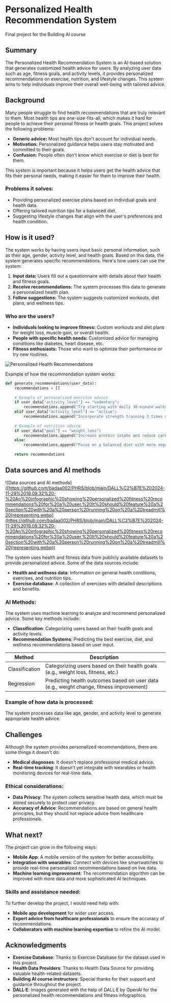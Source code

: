 # Personalized Health Recommendation System

Final project for the Building AI course

## Summary

The Personalized Health Recommendation System is an AI-based solution that generates customized health advice for users. By analyzing user data such as age, fitness goals, and activity levels, it provides personalized recommendations on exercise, nutrition, and lifestyle changes. This system aims to help individuals improve their overall well-being with tailored advice.

## Background

Many people struggle to find health recommendations that are truly relevant to them. Most health tips are one-size-fits-all, which makes it hard for people to achieve their personal fitness or health goals. This project solves the following problems:

* **Generic advice:** Most health tips don't account for individual needs.
* **Motivation:** Personalized guidance helps users stay motivated and committed to their goals.
* **Confusion:** People often don't know which exercise or diet is best for them.

This system is important because it helps users get the health advice that fits their personal needs, making it easier for them to improve their health. 

### Problems it solves:
* Providing personalized exercise plans based on individual goals and health data.
* Offering tailored nutrition tips for a balanced diet.
* Suggesting lifestyle changes that align with the user's preferences and health condition.

## How is it used?

The system works by having users input basic personal information, such as their age, gender, activity level, and health goals. Based on this data, the system generates specific recommendations. Here's how users can use the system:

1. **Input data:** Users fill out a questionnaire with details about their health and fitness goals.
2. **Receive recommendations:** The system processes this data to generate a personalized health plan.
3. **Follow suggestions:** The system suggests customized workouts, diet plans, and wellness tips.

### Who are the users?
- **Individuals looking to improve fitness:** Custom workouts and diet plans for weight loss, muscle gain, or overall health.
- **People with specific health needs:** Customized advice for managing conditions like diabetes, heart disease, etc.
- **Fitness enthusiasts:** Those who want to optimize their performance or try new routines.

![Personalized Health Recommendations](https://github.com/badaa002/PHRS/blob/main/DALL%C2%B7E%202024-11-29%2019.05.11%20-%20A%20visually%20appealing%20infographic%20showing%20personalized%20health%20recommendations%2C%20with%20icons%20for%20exercise%2C%20diet%2C%20and%20wellness%20tips.%20The%20infographic%20should.webp)


Example of how the recommendation system works:
```python
def generate_recommendations(user_data):
    recommendations = []
    
    # Example of personalized exercise advice
    if user_data["activity_level"] == "sedentary":
        recommendations.append("Try starting with daily 30-minute walks.")
    elif user_data["activity_level"] == "active":
        recommendations.append("Incorporate strength training 3 times a week.")
    
    # Example of nutrition advice
    if user_data["goal"] == "weight_loss":
        recommendations.append("Increase protein intake and reduce carbs.")
    else:
        recommendations.append("Focus on a balanced diet with more vegetables.")
    
    return recommendations

```

## Data sources and AI methods

![Data sources and AI methods]([https://github.com/badaa002/PHRS/blob/main/DALL%C2%B7E%202024-11-29%2019.09.32%20-%20An%20infographic%20showing%20personalized%20fitness%20recommendations%20for%20a%20user.%20It%20should%20feature%20a%20section%20with%20a%20person%20running%20on%20a%20treadmill%20(representing.webp](https://github.com/badaa002/PHRS/blob/main/DALL%C2%B7E%202024-11-29%2019.09.32%20-%20An%20infographic%20showing%20personalized%20fitness%20recommendations%20for%20a%20user.%20It%20should%20feature%20a%20section%20with%20a%20person%20running%20on%20a%20treadmill%20(representing.webp))


The system uses health and fitness data from publicly available datasets to provide personalized advice. Some of the data sources include:

- **Health and wellness data**: Information on general health conditions, exercises, and nutrition tips.
- **Exercise database**: A collection of exercises with detailed descriptions and benefits.

### AI Methods:

The system uses machine learning to analyze and recommend personalized advice. Some key methods include:

- **Classification**: Categorizing users based on their health goals and activity levels.
- **Recommendation Systems**: Predicting the best exercise, diet, and wellness recommendations based on user input.

| Method             | Description |
| ------------------ | ----------- |
| Classification     | Categorizing users based on their health goals (e.g., weight loss, fitness, etc.) |
| Regression         | Predicting health outcomes based on user data (e.g., weight change, fitness improvement) |

### Example of how data is processed:

The system processes data like age, gender, and activity level to generate appropriate health advice.

## Challenges

Although the system provides personalized recommendations, there are some things it doesn't do:

- **Medical diagnoses**: It doesn't replace professional medical advice.
- **Real-time tracking**: It doesn't yet integrate with wearables or health monitoring devices for real-time data.

### Ethical considerations:

- **Data Privacy**: The system collects sensitive health data, which must be stored securely to protect user privacy.
- **Accuracy of Advice**: Recommendations are based on general health principles, but they should not replace advice from healthcare professionals.

## What next?

The project can grow in the following ways:

- **Mobile App**: A mobile version of the system for better accessibility.
- **Integration with wearables**: Connect with devices like smartwatches to provide real-time personalized recommendations based on live data.
- **Machine learning improvement**: The recommendation algorithm can be improved with more data and more sophisticated AI techniques.

### Skills and assistance needed:

To further develop the project, I would need help with:

- **Mobile app development** for wider user access.
- **Expert advice from healthcare professionals** to ensure the accuracy of recommendations.
- **Collaborators with machine learning expertise** to refine the AI model.

## Acknowledgments

- **Exercise Database**: Thanks to Exercise Database for the dataset used in this project.
- **Health Data Providers**: Thanks to Health Data Source for providing valuable health-related datasets.
- **Building AI course instructors**: Special thanks for their support and guidance throughout the project.
- **DALL·E**: Images generated with the help of DALL·E by OpenAI for the personalized health recommendations and fitness infographics.

